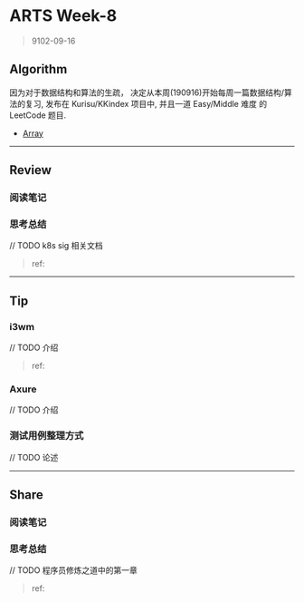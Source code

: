 # ARTS Week-8

> 9102-09-16

## Algorithm

因为对于数据结构和算法的生疏， 决定从本周(190916)开始每周一篇数据结构/算法的复习, 发布在 Kurisu/KKindex 项目中, 并且一道 Easy/Middle 难度 的 LeetCode 题目.

* [Array](https://kuri-su.github.io/KKIndex/articles/dataStructure/array.html)

----

## Review

### 阅读笔记

### 思考总结


// TODO k8s sig 相关文档

> ref: 
>
> []()

----

## Tip

### i3wm 
// TODO 介绍 

> ref:
>
> []()


### Axure
// TODO 介绍

### 测试用例整理方式
// TODO 论述

----

## Share

### 阅读笔记

### 思考总结

// TODO 程序员修炼之道中的第一章

> ref:
>
> []()
